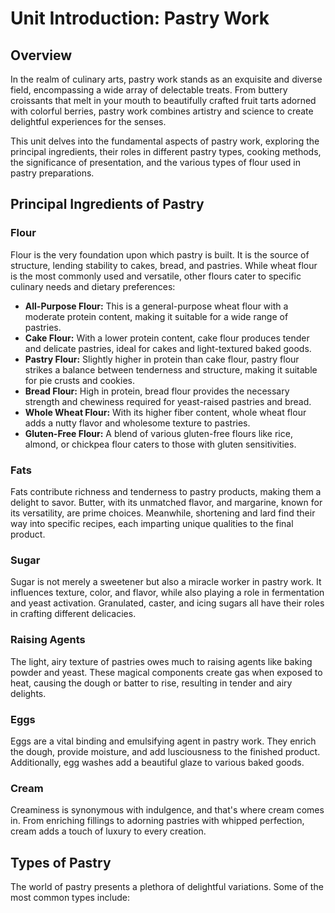 # Unit Introduction: Pastry Work

## Overview

In the realm of culinary arts, pastry work stands as an exquisite and diverse field, encompassing a wide array of delectable treats. From buttery croissants that melt in your mouth to beautifully crafted fruit tarts adorned with colorful berries, pastry work combines artistry and science to create delightful experiences for the senses.

This unit delves into the fundamental aspects of pastry work, exploring the principal ingredients, their roles in different pastry types, cooking methods, the significance of presentation, and the various types of flour used in pastry preparations.

## Principal Ingredients of Pastry

### Flour

Flour is the very foundation upon which pastry is built. It is the source of structure, lending stability to cakes, bread, and pastries. While wheat flour is the most commonly used and versatile, other flours cater to specific culinary needs and dietary preferences:

- **All-Purpose Flour:** This is a general-purpose wheat flour with a moderate protein content, making it suitable for a wide range of pastries.
- **Cake Flour:** With a lower protein content, cake flour produces tender and delicate pastries, ideal for cakes and light-textured baked goods.
- **Pastry Flour:** Slightly higher in protein than cake flour, pastry flour strikes a balance between tenderness and structure, making it suitable for pie crusts and cookies.
- **Bread Flour:** High in protein, bread flour provides the necessary strength and chewiness required for yeast-raised pastries and bread.
- **Whole Wheat Flour:** With its higher fiber content, whole wheat flour adds a nutty flavor and wholesome texture to pastries.
- **Gluten-Free Flour:** A blend of various gluten-free flours like rice, almond, or chickpea flour caters to those with gluten sensitivities.

### Fats

Fats contribute richness and tenderness to pastry products, making them a delight to savor. Butter, with its unmatched flavor, and margarine, known for its versatility, are prime choices. Meanwhile, shortening and lard find their way into specific recipes, each imparting unique qualities to the final product.

### Sugar

Sugar is not merely a sweetener but also a miracle worker in pastry work. It influences texture, color, and flavor, while also playing a role in fermentation and yeast activation. Granulated, caster, and icing sugars all have their roles in crafting different delicacies.

### Raising Agents

The light, airy texture of pastries owes much to raising agents like baking powder and yeast. These magical components create gas when exposed to heat, causing the dough or batter to rise, resulting in tender and airy delights.

### Eggs

Eggs are a vital binding and emulsifying agent in pastry work. They enrich the dough, provide moisture, and add lusciousness to the finished product. Additionally, egg washes add a beautiful glaze to various baked goods.

### Cream

Creaminess is synonymous with indulgence, and that's where cream comes in. From enriching fillings to adorning pastries with whipped perfection, cream adds a touch of luxury to every creation.

## Types of Pastry

The world of pastry presents a plethora of delightful variations. Some of the most common types include:

<!-- The rest of the content remains the same as in the previous version. -->
